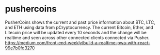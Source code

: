 # pushercoins

PusherCoins shows the current and past price information about BTC, LTC, and ETH using data from pCryptocurrency. The current Bitcoin, Ether, and Litecoin price will be updated every 10 seconds and the change will be realtime and seen across other connected clients connected via Pusher.
https://medium.com/front-end-weekly/build-a-realtime-pwa-with-react-99e7b0fd3270
